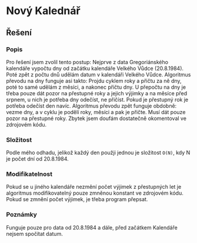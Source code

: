 # Nový Kalednář
## Řešení 
### Popis
Pro řešení jsem zvolil tento postup: Nejprve z data Gregoriánského kalendáře vypočtu dny od začátku kalendáře Velkého Vůdce (20.8.1984). Poté zpět z počtu dnů udělám datum v kalendáři Velkého Vůdce.  Algoritmus převodu na dny funguje asi takto: Projdu cyklem roky a přičtu za ně dny, poté to samé udělám z měsíci, a nakonec přičtu dny. U přepočtu na dny je třeba pouze dát pozor na přestupné roky a jejich výjimky a na měsíce před srpnem, u nich je potřeba dny odečíst, ne přičíst. Pokud je přestupný rok je potřeba odečíst den navíc.  Algoritmus převodu zpět funguje obdobně: vezme dny, a v cyklu je podělí roky, měsíci a pak je přičte. Musí dát pouze pozor na přestupné roky. Zbytek jsem doufám dostatečně okomentoval ve zdrojovém kódu. 

### Složitost
Podle mého odhadu, jelikož každý den použji jednou je složitost `O(N)`, kdy N je počet dní od 20.8.1984.

### Modifikatelnost
Pokud se u jiného kalendáře nezmění počet výjimek z přestupných let je algoritmus modifikovatelný pouze zmněnou konstant ve zdrojovém kódu. Pokud se zmnění počet výjimek, je třeba program přepsat.

### Poznámky
Funguje pouze pro data od 20.8.1984 a dále, před začátkem Kalendáře nejsem spočítat datum.
